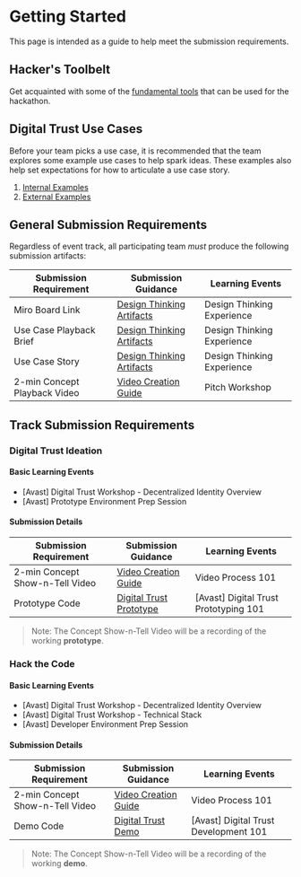 # Getting Started 
This page is intended as a guide to help meet the submission requirements.

## Hacker's Toolbelt
Get acquainted with some of the [fundamental tools](./submission-guides/tools.md) that can be used for the hackathon.

## Digital Trust Use Cases
Before your team picks a use case, it is recommended that the team explores some example use cases to help spark ideas. These examples also help set expectations for how to articulate a use case story.  

1. [Internal Examples](https://github.discoverfinancial.com/tech-academy-org/digital-trust-wg/wiki/Digital-Trust-Use-Cases#activities)
2. [External Examples](https://github.discoverfinancial.com/tech-academy-org/digital-trust-wg/wiki/Sample-External-Use-Cases)

## General Submission Requirements 
Regardless of event track, all participating team *must* produce the following submission artifacts:

| Submission Requirement| Submission Guidance  | Learning Events |
| --- | --- | --- |
| Miro Board Link |[Design Thinking Artifacts](./submission-guides/design-thinking-artifacts.md) | Design Thinking Experience |
| Use Case Playback Brief |[Design Thinking Artifacts](./submission-guides/design-thinking-artifacts.md) | Design Thinking Experience |
| Use Case Story | [Design Thinking Artifacts](./submission-guides/design-thinking-artifacts.md) | Design Thinking Experience |
| 2-min Concept Playback Video | [Video Creation Guide](./submission-guides/video-creation-guide.md)| Pitch Workshop |

## Track Submission Requirements 

### Digital Trust Ideation
#### Basic Learning Events
 
* [Avast] Digital Trust Workshop - Decentralized Identity Overview
* [Avast] Prototype Environment Prep Session
 
#### Submission Details
| Submission Requirement| Submission Guidance  | Learning Events |
| --- | --- | --- |
| 2-min Concept Show-n-Tell Video| [Video Creation Guide](./submission-guides/video-creation-guide.md)|  Video Process 101 |
| Prototype Code | [Digital Trust Prototype](./track/dti/README.md)| [Avast] Digital Trust Prototyping 101 |

>Note: The Concept Show-n-Tell Video will be a recording of the working **prototype**. 
 
### Hack the Code
#### Basic Learning Events
 
* [Avast] Digital Trust Workshop - Decentralized Identity Overview
* [Avast] Digital Trust Workshop - Technical Stack
* [Avast] Developer Environment Prep Session
 
#### Submission Details
| Submission Requirement| Submission Guidance  | Learning Events |
| --- | --- | --- |
| 2-min Concept Show-n-Tell Video | [Video Creation Guide](./submission-guides/video-creation-guide.md)|  Video Process 101 |
| Demo Code | [Digital Trust Demo](./track/htc/README.md)| [Avast] Digital Trust Development 101  |

>Note: The Concept Show-n-Tell Video will be a recording of the working **demo**. 